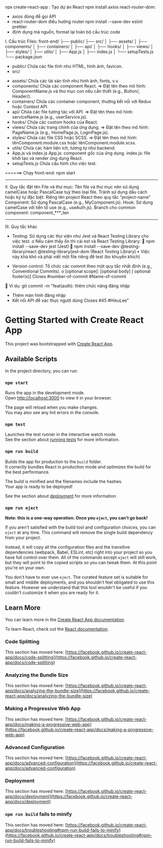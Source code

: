 npx create-react-app : Tạo dự án React
npm install axios react-router-dom: 
- axios dùng để gọi API
- react-router-dom điều hướng router
npm install --save-dev eslint prettier
- định dụng mã nguồn, format lại toàn bộ cấu trúc code

I.	Cấu trúc Files:
front-end/
  ├── public/
  ├── src/
  │   ├── assets/
  │   ├── components/
  │   ├── containers/
  │   ├── api/
  │   ├── hooks/
  │   ├── views/
  │   ├── styles/
  │   ├── utils/
  │   ├── App.js
  │   ├── index.js
  │   └── setupTests.js
  └── package.json

- public/
Chứa các file tĩnh như HTML, hình ảnh, favicon.
- src/
+ assets/
Chứa các tài sản tĩnh như hình ảnh, fonts, v.v.
+ components/
Chứa các component React.
=> Đặt tên theo mô hình: ComponentName.js và thư mục con nếu cần thiết (e.g., Button/, Header/).
+ containers/
Chứa các container component, thường kết nối với Redux hoặc Context API.
+ api/
Chứa các file tương tác với API.
=> Đặt tên theo mô hình: serviceName.js (e.g., userService.js).
+ hooks/
Chứa các custom hooks của React.
+ views/
Chứa các trang chính của ứng dụng.
=> Đặt tên theo mô hình: PageName.js (e.g., HomePage.js, LoginPage.js).
+ styles/
Chứa các file CSS hoặc SCSS.
=> Đặt tên theo mô hình: tênComponent.module.css hoặc tênComponent.module.scss.
+ utils/
Chứa các hàm tiện ích, tương tự như backend.
+ App.js và index.js
App.js: component gốc của ứng dụng.
index.js: file khởi tạo và render ứng dụng React.
+ setupTests.js
Chứa cấu hình cho việc test.

======> Chạy front-end: npm start

---------------------------------------------------

II.	Quy tắc đặt tên
File và thư mục: Tên file và thư mục nên sử dụng camelCase hoặc PascalCase tuỳ theo loại file. Tránh sử dụng dấu cách hoặc ký tự đặc biệt. Riêng tên project React theo quy tắc “project-name”
Component: Sử dụng PascalCase (e.g., MyComponent.js).
Hook: Sử dụng camelCase với tiền tố use (e.g., useAuth.js).
Branch cho common component: component_***_ten

---------------------------------------------------

III.	Quy tắc khác

-	Testing: Sử dụng các thư viện như Jest và React Testing Library cho việc test.
o	Nếu cảm thấy ổn thì cài est và React Testing Library:
	npm install --save-dev jest (Jest)
	npm install --save-dev @testing-library/react @testing-library/jest-dom (React Testing Library)
•	Việc này khá khó và phải viết một file riêng để test (ko khuyến khích)

-	Version control: Tổ chức các commit theo một quy tắc nhất định (e.g., Conventional Commits).
o	<type>[optional scope]: <description> 
[optional body] [
optional footer(s)]
Closes #number-of-commit #Name-of-commit

	Ví dụ: git commit -m "feat(auth): 
thêm chức năng đăng nhập 
- Thêm màn hình đăng nhập 
- Kết nối API để xác thực người dùng 
Closes #45 #HieuLee"


# Getting Started with Create React App

This project was bootstrapped with [Create React App](https://github.com/facebook/create-react-app).

## Available Scripts

In the project directory, you can run:

### `npm start`

Runs the app in the development mode.\
Open [http://localhost:3000](http://localhost:3000) to view it in your browser.

The page will reload when you make changes.\
You may also see any lint errors in the console.

### `npm test`

Launches the test runner in the interactive watch mode.\
See the section about [running tests](https://facebook.github.io/create-react-app/docs/running-tests) for more information.

### `npm run build`

Builds the app for production to the `build` folder.\
It correctly bundles React in production mode and optimizes the build for the best performance.

The build is minified and the filenames include the hashes.\
Your app is ready to be deployed!

See the section about [deployment](https://facebook.github.io/create-react-app/docs/deployment) for more information.

### `npm run eject`

**Note: this is a one-way operation. Once you `eject`, you can't go back!**

If you aren't satisfied with the build tool and configuration choices, you can `eject` at any time. This command will remove the single build dependency from your project.

Instead, it will copy all the configuration files and the transitive dependencies (webpack, Babel, ESLint, etc) right into your project so you have full control over them. All of the commands except `eject` will still work, but they will point to the copied scripts so you can tweak them. At this point you're on your own.

You don't have to ever use `eject`. The curated feature set is suitable for small and middle deployments, and you shouldn't feel obligated to use this feature. However we understand that this tool wouldn't be useful if you couldn't customize it when you are ready for it.

## Learn More

You can learn more in the [Create React App documentation](https://facebook.github.io/create-react-app/docs/getting-started).

To learn React, check out the [React documentation](https://reactjs.org/).

### Code Splitting

This section has moved here: [https://facebook.github.io/create-react-app/docs/code-splitting](https://facebook.github.io/create-react-app/docs/code-splitting)

### Analyzing the Bundle Size

This section has moved here: [https://facebook.github.io/create-react-app/docs/analyzing-the-bundle-size](https://facebook.github.io/create-react-app/docs/analyzing-the-bundle-size)

### Making a Progressive Web App

This section has moved here: [https://facebook.github.io/create-react-app/docs/making-a-progressive-web-app](https://facebook.github.io/create-react-app/docs/making-a-progressive-web-app)

### Advanced Configuration

This section has moved here: [https://facebook.github.io/create-react-app/docs/advanced-configuration](https://facebook.github.io/create-react-app/docs/advanced-configuration)

### Deployment

This section has moved here: [https://facebook.github.io/create-react-app/docs/deployment](https://facebook.github.io/create-react-app/docs/deployment)

### `npm run build` fails to minify

This section has moved here: [https://facebook.github.io/create-react-app/docs/troubleshooting#npm-run-build-fails-to-minify](https://facebook.github.io/create-react-app/docs/troubleshooting#npm-run-build-fails-to-minify)
